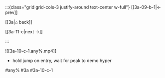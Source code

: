 :::{class="grid grid-cols-3 justify-around text-center w-full"}
[[3a-09-b-1|← prev]]

[[3a|⌂ back]]

[[3a-11-c|next →]]

:::

![[3a-10-c-1.any%.mp4]]

* hold jump on entry, wait for peak to demo hyper

#any% #3a #3a-10-c-1
